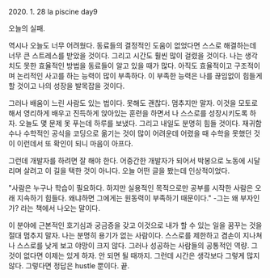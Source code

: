 2020\. 1. 28 la piscine day9

오늘의 실패.

역시나 오늘도 너무 어려웠다. 동료들의 결정적인 도움이 없었다면 스스로 해결하는데 너무 큰
스트레스를 받았을 것이다. 그리고 시간도 훨씬 많이 걸렸을 것이다. 나는 생각치도 못한 효율적인
방법을 동료들이 알고 있을 때가 많다. 아직도 효율적이고 구조적이며 논리적인 사고를 하는 능력이
많이 부족하다. 이 부족한 능력은 나를 끊임없이 힘들게 할 것이고 나의 성장을 발목잡을 것이다.

그러나 배움이 느린 사람도 있는 법이다. 못해도 괜찮다. 멈추지만 말자. 이것을 모토로해서
영리하게 배우고 진득하게 앉아있는 훈련을 하면서 나 스스로를 성장시키도록 하자. 오늘도 몇 문제 못 푸는데
하루를 보냈다. 그리고 내일도 분명히 힘들 것이다. 재귀함수나 수학적인 공식을 코딩으로 옮기는 것이
많이 어려운데 어렸을 때 수학을 못했던 것이 이런데서 또 확인이 되니 마음이 아프다.

그런데 개발자를 하려면 잘 해야 한다. 어중간한 개발자가 되어서 박봉으로 노동에 시달리며
살려고 이 길을 택한 것이 아니다. 오늘 어떤 글을 봤는데 인상적이었다.

"사람은 누구나 학습이 필요하다. 하지만 실용적인 목적으로만 공부를 시작한 사람은 오래 지속하기 힘들다.
왜냐하면 그에게는 원동력이 부족하기 때문이다." -그는 왜 부자인가? 라는 책에서 나오는 말이다.

이 분야에 근본적인 호기심과 궁금증을 갖고 이것으로 내가 할 수 있는 일을 꿈꾸는 것을 절대
멈추지 말자. 나는 분명히 용기가 없는 사람이다. 스스로를 제한하고 겸손이 지나쳐 나 스스로를
낮게 보고 야망이 크지 않다. 그러나 성공하는 사람들의 공통적인 역량. 그것이 없다면
이제는 있게 하자. 안 되면 될 때까지. 그런데 시간은 생각보다 그렇게 많지 않다. 그렇다면
정답은 hustle 뿐이다. 끝.
